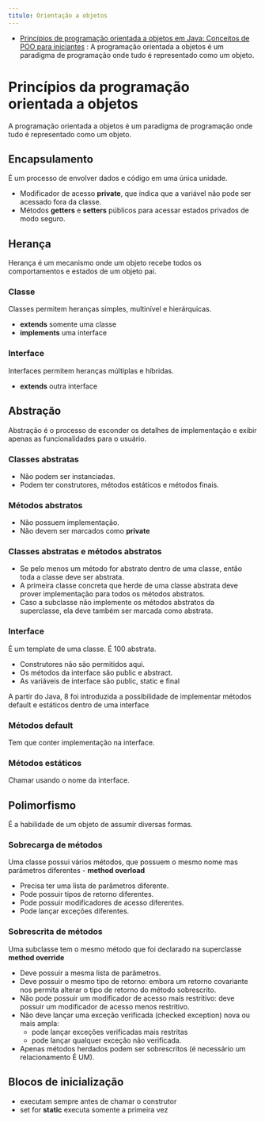 ```yaml
---
titulo: Orientação a objetos
---
```

- [Princípios de programação orientada a objetos em Java: Conceitos de POO para iniciantes](https://www.freecodecamp.org/portuguese/news/principios-de-programacao-orientada-a-objetos-em-java-conceitos-de-poo-para-iniciantes/) : A programação orientada a objetos é um paradigma de programação onde tudo é representado como um objeto.

# Princípios da programação orientada a objetos

A programação orientada a objetos é um paradigma de programação onde tudo é representado como um objeto.

## Encapsulamento

É um processo de envolver dados e código em uma única unidade.

- Modificador de acesso **private**, que indica que a variável não pode ser acessado fora da classe.
- Métodos **getters** e **setters** públicos para acessar estados privados de modo seguro.

## Herança

Herança é um mecanismo onde um objeto recebe todos os comportamentos e estados de um objeto pai.

### Classe

Classes permitem heranças simples, multinível e hierárquicas. 

- **extends** somente uma classe
- **implements** uma interface

### Interface

Interfaces permitem heranças múltiplas e híbridas.

- **extends** outra interface

## Abstração

Abstração é o processo de esconder os detalhes de implementação e exibir apenas as funcionalidades para o usuário.

### Classes abstratas

- Não podem ser instanciadas.
- Podem ter construtores, métodos estáticos e métodos finais.

### Métodos abstratos

- Não possuem implementação.
- Não devem ser marcados como **private**

### Classes abstratas e métodos abstratos

- Se pelo menos um método for abstrato dentro de uma classe, então toda a classe deve ser abstrata.
- A primeira classe concreta que herde de uma classe abstrata deve prover implementação para todos os métodos abstratos.
- Caso a subclasse não implemente os métodos abstratos da superclasse, ela deve também ser marcada como abstrata.

### Interface

É um template de uma classe. É 100 abstrata. 

- Construtores não são permitidos aqui.
- Os métodos da interface são public e abstract.
- As variáveis de interface são public, static e final

A partir do Java, 8 foi introduzida a possibilidade de implementar métodos default e estáticos dentro de uma interface

### Métodos default

Tem que conter implementação na interface.

### Métodos estáticos

Chamar usando o nome da interface.

## Polimorfismo

É  a habilidade de um objeto de assumir diversas formas.

### Sobrecarga de métodos

Uma classe possui vários métodos, que possuem o mesmo nome mas parâmetros diferentes - **method overload**

- Precisa ter uma lista de parâmetros diferente.
- Pode possuir tipos de retorno diferentes.
- Pode possuir modificadores de acesso diferentes.
- Pode lançar exceções diferentes.

### Sobrescrita de métodos

Uma subclasse tem o mesmo método que foi declarado na superclasse **method override**

- Deve possuir a mesma lista de parâmetros.
- Deve possuir o mesmo tipo de retorno: embora um retorno covariante nos permita alterar o tipo de retorno do método sobrescrito.
- Não pode possuir um modificador de acesso mais restritivo: deve possuir um modificador de acesso menos restritivo.
- Não deve lançar uma exceção verificada (checked exception) nova ou mais ampla:
  - pode lançar exceções verificadas mais restritas
  - pode lançar qualquer exceção não verificada.
- Apenas métodos herdados podem ser sobrescritos (é necessário um relacionamento É UM).

## Blocos de inicialização

- executam sempre antes de chamar o construtor
- set for **static** executa somente a primeira vez
